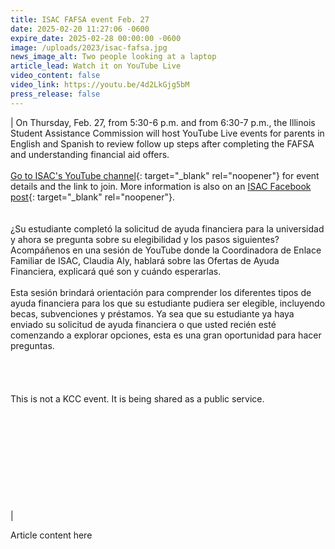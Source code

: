 ```yaml
---
title: ISAC FAFSA event Feb. 27
date: 2025-02-20 11:27:06 -0600
expire_date: 2025-02-28 00:00:00 -0600
image: /uploads/2023/isac-fafsa.jpg
news_image_alt: Two people looking at a laptop
article_lead: Watch it on YouTube Live
video_content: false
video_link: https://youtu.be/4d2LkGjg5bM
press_release: false
---
```

| On Thursday, Feb. 27, from 5:30-6 p.m. and from 6:30-7 p.m., the Illinois Student Assistance Commission will host YouTube Live events for parents in English and Spanish to review follow up steps after completing the FAFSA and understanding financial aid offers.<br><br>[Go to ISAC's YouTube channel](https://www.youtube.com/@ISACvid/streams "Use this link"){: target="_blank" rel="noopener"} for event details and the link to join. More information is also on an [ISAC Facebook post](https://www.facebook.com/share/p/1BjwCxrgAt/ "ISAC Facebook post"){: target="_blank" rel="noopener"}.<br><br><br>¿Su estudiante completó la solicitud de ayuda financiera para la universidad y ahora se pregunta sobre su elegibilidad y los pasos siguientes? Acompáñenos en una sesión de YouTube donde la Coordinadora de Enlace Familiar de ISAC, Claudia Aly, hablará sobre las Ofertas de Ayuda Financiera, explicará qué son y cuándo esperarlas. <br><br>Esta sesión brindará orientación para comprender los diferentes tipos de ayuda financiera para los que su estudiante pudiera ser elegible, incluyendo becas, subvenciones y préstamos. Ya sea que su estudiante ya haya enviado su solicitud de ayuda financiera o que usted recién esté comenzando a explorar opciones, esta es una gran oportunidad para hacer preguntas.<br><br><br><br><br>This is not a KCC event. It is being shared as a public service.<br><br><br><br><br><br><br><br><br><br><br> |

Article content here